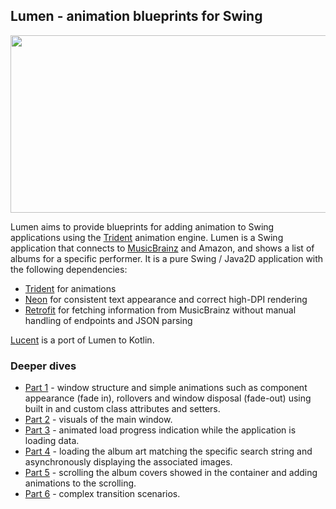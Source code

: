 ## Lumen - animation blueprints for Swing

<img src="https://raw.githubusercontent.com/kirill-grouchnikov/radiance/master/docs/images/lumen/lumen-main.png" width="594" height="284" border=0>

Lumen aims to provide blueprints for adding animation to Swing applications using the [Trident](../trident/trident.md) animation engine. Lumen is a Swing application that connects to [MusicBrainz](https://musicbrainz.org/doc/Development/XML_Web_Service/Version_2) and Amazon, and shows a list of albums for a specific performer. It is a pure Swing / Java2D application with the following dependencies:

* [Trident](../trident/trident.md) for animations
* [Neon](../neon/neon.md) for consistent text appearance and correct high-DPI rendering
* [Retrofit](https://github.com/square/retrofit) for fetching information from MusicBrainz without manual handling of endpoints and JSON parsing

[Lucent](https://github.com/kirill-grouchnikov/radiance/tree/master/demos/lucent) is a port of Lumen to Kotlin.

### Deeper dives

* [Part 1](part1-simple.md) - window structure and simple animations such as component appearance (fade in), rollovers and window disposal (fade-out) using built in and custom class attributes and setters.
* [Part 2](part2-visuals.md) - visuals of the main window.
* [Part 3](part3-progress.md) - animated load progress indication while the application is loading data.
* [Part 4](part4-albumart.md) - loading the album art matching the specific search string and asynchronously displaying the associated images.
* [Part 5](part5-layout.md) - scrolling the album covers showed in the container and adding animations to the scrolling.
* [Part 6](part6-scenario.md) - complex transition scenarios.
